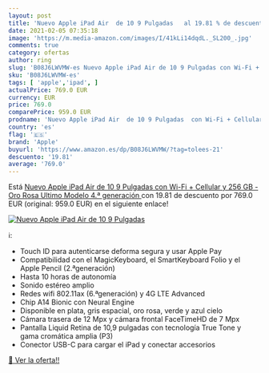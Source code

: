 ```yaml
---
layout: post
title: 'Nuevo Apple iPad Air  de 10 9 Pulgadas   al 19.81 % de descuento'
date: 2021-02-05 07:35:18
image: 'https://m.media-amazon.com/images/I/41kLi14dqdL._SL200_.jpg'
comments: true
category: ofertas
author: ring
slug: 'B08J6LWVMW-es Nuevo Apple iPad Air de 10 9 Pulgadas con Wi-Fi + Cellular...'
sku: 'B08J6LWVMW-es'
tags: [ 'apple','ipad', ]
actualPrice: 769.0 EUR
currency: EUR
price: 769.0
comparePrice: 959.0 EUR
prodname: 'Nuevo Apple iPad Air  de 10 9 Pulgadas  con Wi-Fi + Cellular y 256 GB  - Oro Rosa  Ultimo Modelo  4.ª generación '
country: 'es'
flag: '🇪🇸'
brand: 'Apple'
buyurl: 'https://www.amazon.es/dp/B08J6LWVMW/?tag=tolees-21'
descuento: '19.81'
average: '769.0'
---
```


Está [Nuevo Apple iPad Air  de 10 9 Pulgadas  con Wi-Fi + Cellular y 256 GB  - Oro Rosa  Ultimo Modelo  4.ª generación ](https://www.amazon.es/dp/B08J6LWVMW/?tag=tolees-21) con 19.81 de descuento por 769.0 EUR (original: 959.0 EUR) en el siguiente enlace!

[![Nuevo Apple iPad Air  de 10 9 Pulgadas  ](https://m.media-amazon.com/images/I/41kLi14dqdL._SL200_.jpg)](https://www.amazon.es/dp/B08J6LWVMW/?tag=tolees-21)

ℹ️:

- Touch ID para autenticarse deforma segura y usar Apple Pay
- Compatibilidad con el MagicKeyboard, el SmartKeyboard Folio y el Apple Pencil (2.ªgeneración)
- Hasta 10 horas de autonomía
- Sonido estéreo amplio
- Redes wifi 802.11ax (6.ªgeneración) y 4G LTE Advanced
- Chip A14 Bionic con Neural Engine
- Disponible en plata, gris espacial, oro rosa, verde y azul cielo
- Cámara trasera de 12 Mpx y cámara frontal FaceTimeHD de 7 Mpx
- Pantalla Liquid Retina de 10,9 pulgadas con tecnología True Tone y gama cromática amplia (P3)
- Conector USB-C para cargar el iPad y conectar accesorios

[🛒 Ver la oferta!!](https://www.amazon.es/dp/B08J6LWVMW/?tag=tolees-21)

